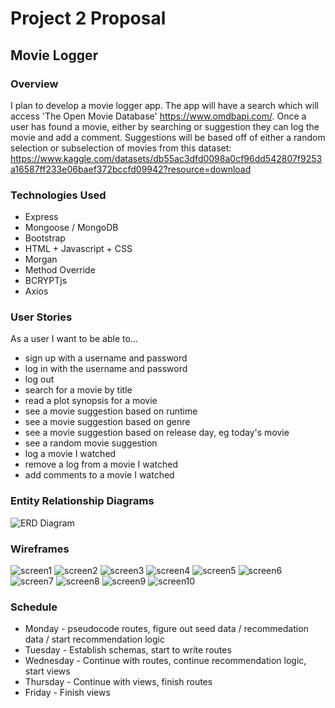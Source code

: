 # Project 2 Proposal
## Movie Logger

### Overview 
I plan to develop a movie logger app. The app will have a search which will access 'The Open Movie Database' https://www.omdbapi.com/.
Once a user has found a movie, either by searching or suggestion they can log the movie and add a comment. Suggestions will be based off of either a random selection or subselection of movies from this dataset: https://www.kaggle.com/datasets/db55ac3dfd0098a0cf96dd542807f9253a16587ff233e06baef372bccfd09942?resource=download


### Technologies Used
* Express
* Mongoose / MongoDB
* Bootstrap
* HTML + Javascript + CSS
* Morgan
* Method Override
* BCRYPTjs
* Axios

### User Stories
As a user I want to be able to...
* sign up with a username and password
* log in with the username and password
* log out
* search for a movie by title
* read a plot synopsis for a movie
* see a movie suggestion based on runtime
* see a movie suggestion based on genre
* see a movie suggestion based on release day, eg today's movie
* see a random movie suggestion
* log a movie I watched
* remove a log from a movie I watched
* add comments to a movie I watched

### Entity Relationship Diagrams
![ERD Diagram](/Movie%20logger%20ERD.drawio.png "erd diagram")

### Wireframes
![screen1](/planning-docs/movie%20logger/movie%20logger.001.jpeg "screen1")
![screen2](/planning-docs/movie%20logger/movie%20logger.002.jpeg "screen2")
![screen3](/planning-docs/movie%20logger/movie%20logger.003.jpeg "screen3")
![screen4](/planning-docs/movie%20logger/movie%20logger.004.jpeg "screen4")
![screen5](/planning-docs/movie%20logger/movie%20logger.005.jpeg "screen5")
![screen6](/planning-docs/movie%20logger/movie%20logger.006.jpeg "screen6")
![screen7](/planning-docs/movie%20logger/movie%20logger.007.jpeg "screen7")
![screen8](/planning-docs/movie%20logger/movie%20logger.008.jpeg "screen8")
![screen9](/planning-docs/movie%20logger/movie%20logger.009.jpeg "screen9")
![screen10](/planning-docs/movie%20logger/movie%20logger.010.jpeg "screen10")

### Schedule
* Monday - pseudocode routes, figure out seed data / recommedation data / start recommendation logic
* Tuesday - Establish schemas, start to write routes
* Wednesday - Continue with routes, continue recommendation logic, start views
* Thursday - Continue with views, finish routes
* Friday - Finish views